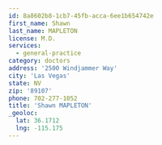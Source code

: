 ```yaml
---
id: 8a8602b8-1cb7-45fb-acca-6ee1b654742e
first_name: Shawn
last_name: MAPLETON
license: M.D.
services:
  - general-practice
category: doctors
address: '2500 Windjammer Way'
city: 'Las Vegas'
state: NV
zip: '89107'
phone: 702-277-1052
title: 'Shawn MAPLETON'
_geoloc:
  lat: 36.1712
  lng: -115.175
---
```

